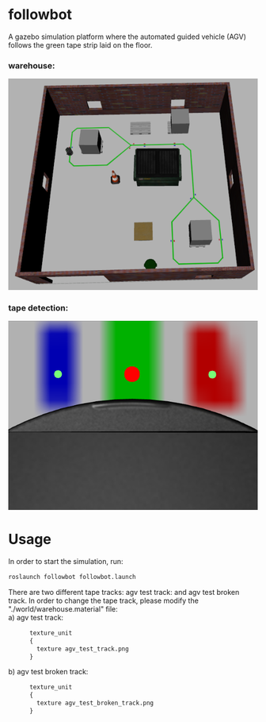 # followbot
A gazebo simulation platform where the automated guided vehicle (AGV) follows the green tape strip laid on the floor. 
### warehouse: 
![avg_warehouse](https://github.com/TempleRAIL/followbot/blob/master/images/avg_warehouse.png)
### tape detection:
![tape_detection](https://github.com/TempleRAIL/followbot/blob/master/images/tape_detection.png)
# Usage
In order to start the simulation, run:
```Bash
roslaunch followbot followbot.launch
```  
There are two different tape tracks: agv test track: and agv test broken track. In order to change the tape track, please modify the "./world/warehouse.material" file:    
a) agv test track:
```
      texture_unit
      {
        texture agv_test_track.png
      }
``` 
b) agv test broken track:
```
      texture_unit
      {
        texture agv_test_broken_track.png
      }
```
